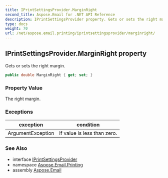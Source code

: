 ```yaml
---
title: IPrintSettingsProvider.MarginRight
second_title: Aspose.Email for .NET API Reference
description: IPrintSettingsProvider property. Gets or sets the right margin
type: docs
weight: 70
url: /net/aspose.email.printing/iprintsettingsprovider/marginright/
---
```

## IPrintSettingsProvider.MarginRight property

Gets or sets the right margin.

```csharp
public double MarginRight { get; set; }
```

### Property Value

The right margin.

### Exceptions

| exception | condition |
| --- | --- |
| ArgumentException | If value is less than zero. |

### See Also

* interface [IPrintSettingsProvider](../)
* namespace [Aspose.Email.Printing](../../iprintsettingsprovider/)
* assembly [Aspose.Email](../../../)


